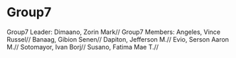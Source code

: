 # Group7
Group7  Leader: Dimaano, Zorin Mark//
Group7  Members: Angeles, Vince Russel// Banaag, Gibion Senen// Dapiton, Jefferson M.// Evio, Serson Aaron M.//  Sotomayor, Ivan Borj//  Susano, Fatima Mae T.//
